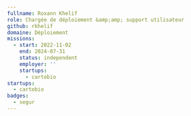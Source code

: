 ```yaml
---
fullname: Roxann Khelif
role: Chargée de déploiement &amp;amp; support utilisateur
github: rkhelif
domaine: Déploiement
missions:
  - start: 2022-11-02
    end: 2024-07-31
    status: independent
    employer: ''
    startups:
      - cartobio
startups:
  - cartobio
badges:
  - segur
---
```


